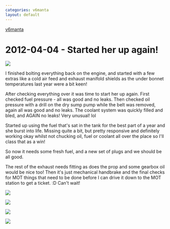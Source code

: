 ```yaml
---
categories: v6manta
layout: default
---
```


[v6manta](/v6manta)

# 2012-04-04 - Started her up again!

![](/img/v6manta/2012/04/IMAG0237.jpg)

I finished bolting everything back on the engine, and started with a few extras like a cold air feed and exhaust manifold shields as the under bonnet temperatures last year were a bit keen!

After checking everything over it was time to start her up again. First checked fuel pressure - all was good and no leaks. Then checked oil pressure with a drill on the dry sump pump while the belt was removed, again all was good and no leaks. The coolant system was quickly filled and bled, and AGAIN no leaks! Very unusual! lol

Started up using the fuel that's sat in the tank for the best part of a year and she burst into life. Missing quite a bit, but pretty responsive and definitely working okay whilst not chucking oil, fuel or coolant all over the place so I'll class that as a win!

So now it needs some fresh fuel, and a new set of plugs and we should be all good.

The rest of the exhaust needs fitting as does the prop and some gearbox oil would be nice too! Then it's just mechanical handbrake and the final checks for MOT things that need to be done before I can drive it down to the MOT station to get a ticket. :D Can't wait!

![](/img/v6manta/2012/04/IMAG0233.jpg)

![](/img/v6manta/2012/04/IMAG0234.jpg)

![](/img/v6manta/2012/04/IMAG0235.jpg)

![](/img/v6manta/2012/04/IMAG0236.jpg)
